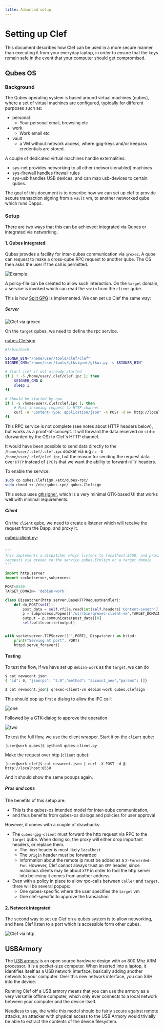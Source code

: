 ```yaml
---
title: Advanced setup
---
```



# Setting up Clef

This document describes how Clef can be used in a more secure manner than executing it from your everyday laptop, 
in order to ensure that the keys remain safe in the event that your computer should get compromised. 

## Qubes OS


### Background 

The Qubes operating system is based around virtual machines (qubes), where a set of virtual machines are configured, typically for 
different purposes such as:

- personal
   - Your personal email, browsing etc
- work
  - Work email etc
- vault
  - a VM without network access, where gpg-keys and/or keepass credentials are stored. 

A couple of dedicated virtual machines handle externalities:

- sys-net provides networking to all other (network-enabled) machines
- sys-firewall handles firewall rules
- sys-usb handles USB devices, and can map usb-devices to certain qubes.

The goal of this document is to describe how we can set up clef to provide secure transaction
signing from a `vault` vm, to another networked qube which runs Dapps.

### Setup

There are two ways that this can be achieved: integrated via Qubes or integrated via networking. 


#### 1. Qubes Integrated

Qubes provdes a facility for inter-qubes communication via `qrexec`. A qube can request to make a cross-qube RPC request 
to another qube. The OS then asks the user if the call is permitted. 

![Example](qubes/qrexec-example.png)

A policy-file can be created to allow such interaction. On the `target` domain, a service is invoked which can read the
`stdin` from the `client` qube. 

This is how [Split GPG](https://www.qubes-os.org/doc/split-gpg/) is implemented. We can set up Clef the same way:

##### Server

![Clef via qrexec](qubes/clef_qubes_qrexec.png)

On the `target` qubes, we need to define the rpc service.

[qubes.Clefsign](qubes/qubes.Clefsign):

```bash
#!/bin/bash

SIGNER_BIN="/home/user/tools/clef/clef"
SIGNER_CMD="/home/user/tools/gtksigner/gtkui.py -s $SIGNER_BIN"

# Start clef if not already started
if [ ! -S /home/user/.clef/clef.ipc ]; then
	$SIGNER_CMD &
	sleep 1
fi

# Should be started by now
if [ -S /home/user/.clef/clef.ipc ]; then
    # Post incoming request to HTTP channel
	curl -H "Content-Type: application/json" -X POST -d @- http://localhost:8550 2>/dev/null
fi

```
This RPC service is not complete (see notes about HTTP headers below), but works as a proof-of-concept. 
It will forward the data received on `stdin` (forwarded by the OS) to Clef's HTTP channel.  

It would have been possible to send data directly to the `/home/user/.clef/.clef.ipc` 
socket via e.g `nc -U /home/user/.clef/clef.ipc`, but the reason for sending the request 
data over `HTTP` instead of `IPC` is that we want the ability to forward `HTTP` headers.

To enable the service:

``` bash
sudo cp qubes.Clefsign /etc/qubes-rpc/
sudo chmod +x /etc/qubes-rpc/ qubes.Clefsign
```

This setup uses [gtksigner](https://github.com/holiman/gtksigner), which is a very minimal GTK-based UI that works well 
with minimal requirements. 

##### Client


On the `client` qube, we need to create a listener which will receive the request from the Dapp, and proxy it. 


[qubes-client.py](qubes/client/qubes-client.py):

```python

"""
This implements a dispatcher which listens to localhost:8550, and proxies
requests via qrexec to the service qubes.EthSign on a target domain
"""

import http.server
import socketserver,subprocess

PORT=8550
TARGET_DOMAIN= 'debian-work'

class Dispatcher(http.server.BaseHTTPRequestHandler):
    def do_POST(self):
        post_data = self.rfile.read(int(self.headers['Content-Length']))
        p = subprocess.Popen(['/usr/bin/qrexec-client-vm',TARGET_DOMAIN,'qubes.Clefsign'],stdin=subprocess.PIPE, stdout=subprocess.PIPE)
        output = p.communicate(post_data)[0]
        self.wfile.write(output)


with socketserver.TCPServer(("",PORT), Dispatcher) as httpd:
    print("Serving at port", PORT)
    httpd.serve_forever()


```

#### Testing

To test the flow, if we have set up `debian-work` as the `target`, we can do
 
```bash
$ cat newaccnt.json 
{ "id": 0, "jsonrpc": "2.0","method": "account_new","params": []}

$ cat newaccnt.json| qrexec-client-vm debian-work qubes.Clefsign
```

This should pop up first a dialog to allow the IPC call:

![one](qubes/qubes_newaccount-1.png)

Followed by a GTK-dialog to approve the operation

![two](qubes/qubes_newaccount-2.png)

To test the full flow, we use the client wrapper. Start it on the `client` qube:
```
[user@work qubes]$ python3 qubes-client.py 
```

Make the request over http (`client` qube):
```
[user@work clef]$ cat newaccnt.json | curl -X POST -d @- http://localhost:8550
```
And it should show the same popups again. 

##### Pros and cons

The benefits of this setup are:

- This is the qubes-os intended model for inter-qube communication,
- and thus benefits from qubes-os dialogs and policies for user approval

However, it comes with a couple of drawbacks:

- The `qubes-gpg-client` must forward the http request via RPC to the `target` qube. When doing so, the proxy
  will either drop important headers, or replace them. 
  - The `Host` header is most likely `localhost` 
  - The `Origin` header must be forwarded
  - Information about the remote ip must be added as a `X-Forwarded-For`. However, Clef cannot always trust an `XFF` header, 
  since malicious clients may lie about `XFF` in order to fool the http server into believing it comes from another address.
- Even with a policy in place to allow rpc-calls between `caller` and `target`, there will be several popups:
  - One qubes-specific where the user specifies the `target` vm
  - One clef-specific to approve the transaction
  

#### 2. Network integrated

The second way to set up Clef on a qubes system is to allow networking, and have Clef listen to a port which is accessible
form other qubes. 

![Clef via http](qubes/clef_qubes_http.png)




## USBArmory

The [USB armory](https://inversepath.com/usbarmory) is an open source hardware design with an 800 Mhz ARM processor. It is a pocket-size
computer. When inserted into a laptop, it identifies itself as a USB network interface, basically adding another network
to your computer. Over this new network interface, you can SSH into the device. 

Running Clef off a USB armory means that you can use the armory as a very versatile offline computer, which only
ever connects to a local network between your computer and the device itself.

Needless to say, the while this model should be fairly secure against remote attacks, an attacker with physical access
to the USB Armory would trivially be able to extract the contents of the device filesystem. 

